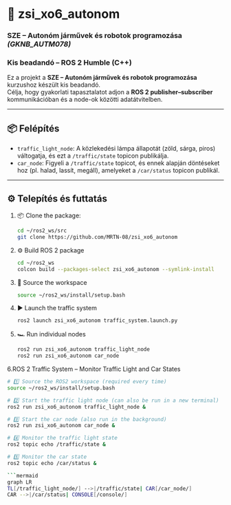 # 🚦 zsi_xo6_autonom

### SZE – Autonóm járművek és robotok programozása *(GKNB_AUTM078)*  
### Kis beadandó – ROS 2 Humble (C++)

Ez a projekt a **SZE – Autonóm járművek és robotok programozása** kurzushoz készült kis beadandó.  
Célja, hogy gyakorlati tapasztalatot adjon a **ROS 2 publisher–subscriber** kommunikációban és a node-ok közötti adatátvitelben.

---

## 📦 Felépítés

- `traffic_light_node`: A közlekedési lámpa állapotát (zöld, sárga, piros) váltogatja, és ezt a `/traffic/state` topicon publikálja.
- `car_node`: Figyeli a `/traffic/state` topicot, és ennek alapján döntéseket hoz (pl. halad, lassít, megáll), amelyeket a `/car/status` topicon publikál.

---

## ⚙️ Telepítés és futtatás

1. 📦 Clone the package:

   ```bash
   cd ~/ros2_ws/src
   git clone https://github.com/MRTN-08/zsi_xo6_autonom
   
2. ⚙️ Build ROS 2 package

   ```bash
   cd ~/ros2_ws
   colcon build --packages-select zsi_xo6_autonom --symlink-install

3. 🔗 Source the workspace
   ```bash
   source ~/ros2_ws/install/setup.bash

4. ▶️ Launch the traffic system
   ```bash
   ros2 launch zsi_xo6_autonom traffic_system.launch.py

5. 🏎️ Run individual nodes
   ```bash
   ros2 run zsi_xo6_autonom traffic_light_node
   ros2 run zsi_xo6_autonom car_node
   
6.ROS 2 Traffic System – Monitor Traffic Light and Car States
   ~~~bash
   # 1️⃣ Source the ROS2 workspace (required every time)
   source ~/ros2_ws/install/setup.bash

   # 2️⃣ Start the traffic light node (can also be run in a new terminal)
   ros2 run zsi_xo6_autonom traffic_light_node &

   # 3️⃣ Start the car node (also run in the background)
   ros2 run zsi_xo6_autonom car_node &

   # 4️⃣ Monitor the traffic light state
   ros2 topic echo /traffic/state &

   # 5️⃣ Monitor the car state
   ros2 topic echo /car/status &

```mermaid
graph LR
  TL[/traffic_light_node/] -->|/traffic/state| CAR[/car_node/]
  CAR -->|/car/status| CONSOLE[/console/]
